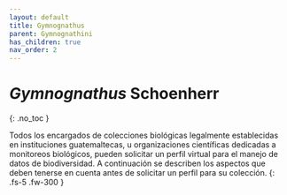```yaml
---
layout: default
title: Gymnognathus
parent: Gymnognathini
has_children: true
nav_order: 2
---
```



# _Gymnognathus_ Schoenherr
{: .no_toc }

Todos los encargados de colecciones biológicas legalmente establecidas en instituciones guatemaltecas, u organizaciones científicas dedicadas a monitoreos biológicos, pueden solicitar un perfil virtual para el manejo de datos de biodiversidad. A continuación se describen los aspectos que deben tenerse en cuenta antes de solicitar un perfil para su colección.
{: .fs-5 .fw-300 }


